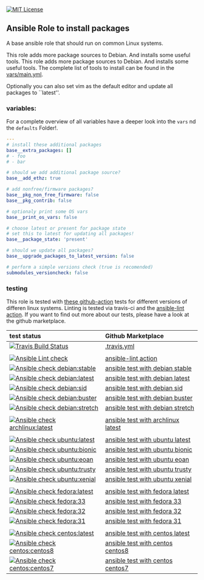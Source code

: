 [![MIT License](https://raw.githubusercontent.com/roles-ansible/ansible_role_base/master/.github/license.svg?sanitize=true)](https://github.com/roles-ansible/ansible_role_base/blob/master/LICENSE)

Ansible Role to install packages
---------------------

A base ansible role that should run on common Linux systems.

This role adds more package sources to Debian. And installs some useful tools. This role adds more package sources to Debian. And installs some useful tools. The complete list of tools to install can be found in the [vars/main.yml](https://github.com/roles-ansible/ansible_role_base/blob/master/vars/main.yml).

Optionally you can also set vim as the default editor and update all packages to ``latest''.


### variables:

For a complete overview of all variables have a deeper look into the ``vars`` nd the ``defaults`` Folder!.

```yml
---
# install these additional packages
base__extra_packages: []
# - foo
# - bar

# should we add additional package source?
base__add_ethz: true

# add nonfree/firmware packages?
base__pkg_non_free_firmware: false
base__pkg_contrib: false

# optionaly print some OS vars
base__print_os_vars: false

# choose latest or present for package state
# set this to latest for updating all packages!
base__package_state: 'present'

# should we update all packages?
base__upgrade_packages_to_latest_version: false

# perform a simple versions check (true is recomended)
submodules_versioncheck: false
```

### testing
This role is tested with [these github-action](https://github.com/search?q=topic%3Acheck-ansible+topic%3Agithub-actions+org%3Aroles-ansible&type=Repositories) tests for different versions of differen linux systems. Linting is tested via travis-ci and the  [ansible-lint action](https://github.com/marketplace/actions/ansible-lint).
If you want to find out more about our tests, please have a look at the github marketplace.

| test status | Github Marketplace |
| :---------  | :----------------  |
| [![Travis Build Status](https://travis-ci.org/roles-ansible/ansible_role_base.svg?branch=master)](https://travis-ci.org/roles-ansible/ansible_role_base) | [.travis.yml](https://github.com/roles-ansible/ansible_role_base/blob/master/.travis.yml) |
|||
| [![Ansible Lint check](https://github.com/roles-ansible/ansible_role_base/workflows/Ansible%20Lint%20check/badge.svg)](https://github.com/roles-ansible/ansible_role_base/actions?query=workflow%3A%22Ansible+Lint+check%22) | [ansible-lint action](https://github.com/marketplace/actions/ansible-lint)
| [![Ansible check debian:stable](https://github.com/roles-ansible/ansible_role_base/workflows/Ansible%20check%20debian:stable/badge.svg)](https://github.com/roles-ansible/ansible_role_base/actions?query=workflow%3A%22Ansible+check+debian%3Astable%22) | [ansible test with debian stable](https://github.com/marketplace/actions/check-ansible-debian-stable) |
| [![Ansible check debian:latest](https://github.com/roles-ansible/ansible_role_base/workflows/Ansible%20check%20debian:latest/badge.svg)](https://github.com/roles-ansible/ansible_role_base/actions?query=workflow%3A%22Ansible+check+debian%3Alatest%22) | [ansible test with debian latest](https://github.com/marketplace/actions/check-ansible-debian-latest) |
| [![Ansible check debian:sid](https://github.com/roles-ansible/ansible_role_base/workflows/Ansible%20check%20debian:sid/badge.svg)](https://github.com/roles-ansible/ansible_role_base/actions?query=workflow%3A%22Ansible+check+debian%3Asid%22) | [ansible test with debian sid](https://github.com/marketplace/actions/check-ansible-debian-sid) |
| [![Ansible check debian:buster](https://github.com/roles-ansible/ansible_role_base/workflows/Ansible%20check%20debian:buster/badge.svg)](https://github.com/roles-ansible/ansible_role_base/actions?query=workflow%3A%22Ansible+check+debian%3Abuster%22) | [ansible test with debian buster](https://github.com/marketplace/actions/check-ansible-debian-buster) |
| [![Ansible check debian:stretch](https://github.com/roles-ansible/ansible_role_base/workflows/Ansible%20check%20debian:stretch/badge.svg)](https://github.com/roles-ansible/ansible_role_base/actions?query=workflow%3A%22Ansible+check+debian%3Astretch%22) | [ansible test with debian stretch](https://github.com/marketplace/actions/check-ansible-debian-stretch) |
| | |
| [![Ansible check archlinux:latest](https://github.com/roles-ansible/ansible_role_base/workflows/Ansible%20check%20archlinux:latest/badge.svg)](https://github.com/roles-ansible/ansible_role_base/actions?query=workflow%3A%22Ansible+check+archlinux%3Alatest%22) | [ansible test with archlinux latest](https://github.com/marketplace/actions/check-ansible-archlinux-latest) |
| | |
| [![Ansible check ubuntu:latest](https://github.com/roles-ansible/ansible_role_base/workflows/Ansible%20check%20ubuntu:latest/badge.svg)](https://github.com/roles-ansible/ansible_role_base/actions?query=workflow%3A%22Ansible+check+ubuntu%3Alatest%22) | [ansible test with ubuntu latest](https://github.com/marketplace/actions/check-ansible-ubuntu-latest) |
| [![Ansible check ubuntu:bionic](https://github.com/roles-ansible/ansible_role_base/workflows/Ansible%20check%20ubuntu:bionic/badge.svg)](https://github.com/roles-ansible/ansible_role_base/actions?query=workflow%3A%22Ansible+check+ubuntu%3Abionic%22) | [ansible test with ubuntu bionic](https://github.com/marketplace/actions/check-ansible-ubuntu-bionic) |
| [![Ansible check ubuntu:eoan](https://github.com/roles-ansible/ansible_role_base/workflows/Ansible%20check%20ubuntu:eoan/badge.svg)](https://github.com/roles-ansible/ansible_role_base/actions?query=workflow%3A%22Ansible+check+ubuntu%3Aeoan%22) | [ansible test with ubuntu eoan](https://github.com/marketplace/actions/check-ansible-ubuntu-eoan) |
| [![Ansible check ubuntu:trusty](https://github.com/roles-ansible/ansible_role_base/workflows/Ansible%20check%20ubuntu:trusty/badge.svg)](https://github.com/roles-ansible/ansible_role_base/actions?query=workflow%3A%22Ansible+check+ubuntu%3Atrusty%22) | [ansible test with ubuntu trusty](https://github.com/marketplace/actions/check-ansible-ubuntu-trusty) |
| [![Ansible check ubuntu:xenial](https://github.com/roles-ansible/ansible_role_base/workflows/Ansible%20check%20ubuntu:xenial/badge.svg)](https://github.com/roles-ansible/ansible_role_base/actions?query=workflow%3A%22Ansible+check+ubuntu%3Axenial%22) | [ansible test with ubuntu xenial](https://github.com/marketplace/actions/check-ansible-ubuntu-xenial) |
| | |
| [![Ansible check fedora:latest](https://github.com/roles-ansible/ansible_role_base/workflows/Ansible%20check%20fedora:latest/badge.svg)](https://github.com/roles-ansible/ansible_role_base/actions?query=workflow%3A%22Ansible+check+fedora%3Alatest%22) | [ansible test with fedora latest](https://github.com/marketplace/actions/check-ansible-fedora-latest) |
| [![Ansible check fedora:33](https://github.com/roles-ansible/ansible_role_base/workflows/Ansible%20check%20fedora:33/badge.svg)](https://github.com/roles-ansible/ansible_role_base/actions?query=workflow%3A%22Ansible+check+fedora%3A33%22) | [ansible test with fedora 33](https://github.com/marketplace/actions/check-ansible-fedora-33) |
| [![Ansible check fedora:32](https://github.com/roles-ansible/ansible_role_base/workflows/Ansible%20check%20fedora:32/badge.svg)](https://github.com/roles-ansible/ansible_role_base/actions?query=workflow%3A%22Ansible+check+fedora%3A32%22) | [ansible test with fedora 32](https://github.com/marketplace/actions/check-ansible-fedora-32) |
| [![Ansible check fedora:31](https://github.com/roles-ansible/ansible_role_base/workflows/Ansible%20check%20fedora:31/badge.svg)](https://github.com/roles-ansible/ansible_role_base/actions?query=workflow%3A%22Ansible+check+fedora%3A31%22) | [ansible test with fedora 31](https://github.com/marketplace/actions/check-ansible-fedora-31) |
| | |
| [![Ansible check centos:latest](https://github.com/roles-ansible/ansible_role_base/workflows/Ansible%20check%20centos:latest/badge.svg)](https://github.com/roles-ansible/ansible_role_base/actions?query=workflow%3A%22Ansible+check+centos%3Alatest%22) | [ansible test with centos latest](https://github.com/marketplace/actions/check-ansible-centos-latest) |
| [![Ansible check centos:centos8](https://github.com/roles-ansible/ansible_role_base/workflows/Ansible%20check%20centos:centos8/badge.svg)](https://github.com/roles-ansible/ansible_role_base/actions?query=workflow%3A%22Ansible+check+centos%3Acentos8%22) | [ansible test with centos centos8](https://github.com/marketplace/actions/check-ansible-centos-centos8) |
| [![Ansible check centos:centos7](https://github.com/roles-ansible/ansible_role_base/workflows/Ansible%20check%20centos:centos7/badge.svg)](https://github.com/roles-ansible/ansible_role_base/actions?query=workflow%3A%22Ansible+check+centos%3Acentos7%22) | [ansible test with centos centos7](https://github.com/marketplace/actions/check-ansible-centos-centos7) |
